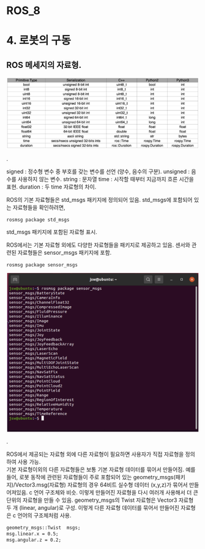 ROS_8
=====
# 4. 로봇의 구동  
## ROS 메세지의 자료형. 

<p align="center"><img src = "../images/ros_msg.png" width = "800"  title = "ros_msg"></p>. 

signed : 정수형 변수 중 부호를 갖는 변수를 선언 (양수, 음수의 구분). 
unsigned : 음수를 사용하지 않는 변수. 
string : 문자열
time : 시작할 때부터 지금까지 흐른 시간을 표현.
duration : 두 time 자료형의 차이. 

ROS의 기본 자료형들은 std_msgs 패키지에 정의되어 있음. std_msgs에 포함되어 있는 자료형들을 확인하려면,
```
rosmsg package std_msgs
```
std_msgs 패키지에 포함된 자료형 표시. 


ROS에서는 기본 자료형 외에도 다양한 자료형들을 패키지로 제공하고 있음.
센서와 관련된 자료형들은 sensor_msgs 패키지에 포함.
```
rosmsg package sensor_msgs
```

<p align="center"><img src = "../images/sensor_msgs.png" width = "500"  title = "sensor_msgs"></p>.  

ROS에서 제공되는 자료형 외에 다른 자료형이 필요하면 사용자가 직접 자료형을 정의하여 사용 가능.  
기본 자료형이외의 다른 자료형들은 보통 기본 자료형 데이터를 묶어서 만들어짐. 
예를 들어, 로봇 동작에 관련된 자료형들이 주로 포함되어 있는 geometry_msgs(패키지)/Vector3.msg(자료형) 자료형의 경우 64비트 실수형 데이터 (x,y,z)가 묶어서 만들어져있음. c 언어 구조체와 비슷. 
이렇게 만들어진 자료형을 다시 여러개 사용해서 더 큰 단위의 자료형을 만들 수 있음. geometry_msgs의 Twist 자료형은 Vector3 자료형 두 개 (linear, angular)로 구성. 이렇게 다른 자료형 데이터를 묶어서 만들어진 자료형은 c 언어의 구조체처럼 사용. 
```
geometry_msgs::Twist  msgs;
msg.linear.x = 0.5;
msg.angular.z = 0.2;
```
